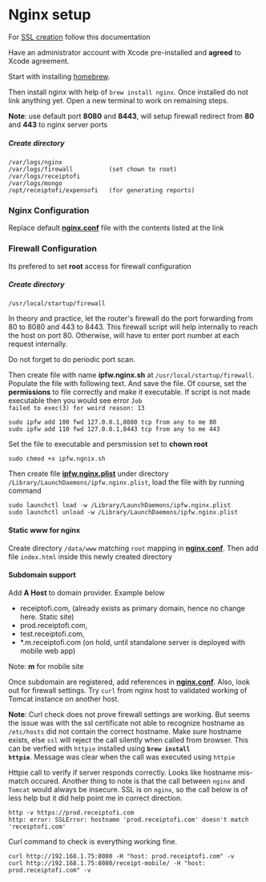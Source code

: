 Nginx setup
===========

For [SSL creation](ssl-install/README.md) follow this documentation

Have an administrator account with Xcode pre-installed and **agreed** to Xcode agreement. 

Start with installing [homebrew](http://brew.sh "homebrew"). 

Then install nginx with help of <code>brew install nginx</code>. Once installed do not link anything yet. Open a new terminal to work on remaining steps.

**Note**: use default port **8080** and **8443**, will setup firewall redirect from **80** and **443** to nginx server ports

##### Create directory 
    /var/logs/nginx
    /var/logs/firewall          (set chown to root)
    /var/logs/receiptofi
    /var/logs/mongo
    /opt/receiptofi/expensofi   (for generating reports)

### Nginx Configuration  

Replace default **[nginx.conf](nginx.conf.md)** file with the contents listed at the link

### Firewall Configuration

Its prefered to set **root** access for firewall configuration

##### Create directory
    /usr/local/startup/firewall
    
In theory and practice, let the router's firewall do the port forwarding from 80 to 8080 and 443 to 8443. This firewall script will help internally to reach the host on port 80. Otherwise, will have to enter port number at each request internally. 

Do not forget to do periodic port scan.

Then create file with name **ipfw.nginx.sh** at <code>/usr/local/startup/firewall</code>. Populate the file with following text. And save the file. Of course, set the **permissions** to file correctly and make it executable. If script is not made executable then you would see error <code>Job failed to exec(3) for weird reason: 13</code>

    sudo ipfw add 100 fwd 127.0.0.1,8080 tcp from any to me 80
    sudo ipfw add 110 fwd 127.0.0.1,8443 tcp from any to me 443
Set the file to executable and persmission set to **chown root**

    sudo chmod +x ipfw.ngnix.sh
Then create file **[ipfw.nginx.plist](ipfw.nginx.plist.md)** under directory <code>/Library/LaunchDaemons/ipfw.nginx.plist</code>, load the file with by running command 

    sudo launchctl load -w /Library/LaunchDaemons/ipfw.nginx.plist
    sudo launchctl unload -w /Library/LaunchDaemons/ipfw.nginx.plist
    
#### Static www for nginx
Create directory <code>/data/www</code> matching <code>root</code> mapping in **[nginx.conf](nginx.conf.md)**. Then add file <code>index.html</code> inside this newly created directory

#### Subdomain support
Add **A Host** to domain provider. Example below
- receiptofi.com, (already exists as primary domain, hence no change here. Static site)
- prod.receiptofi.com, 
- test.receiptofi.com,
- *.m.receiptofi.com (on hold, until standalone server is deployed with mobile web app)

Note: **m** for mobile site

Once subdomain are registered, add references in **[nginx.conf](nginx.conf.md)**. Also, look out for firewall settings. Try <code>curl</code> from nginx host to validated working of Tomcat instance on another host. 

**Note**: Curl check does not prove firewall settings are working. But seems the issue was with the ssl certificate not able to recognize hostname as <code>/etc/hosts</code> did not contain the correct hostname. Make sure hostname exists, else <code>ssl</code> will reject the call silently when called from browser. This can be verfied with <code>httpie</code> installed using **<code>brew install httpie</code>**. Message was clear when the call was executed using <code>httpie</code>

Httpie call to verify if server responds correctly. Looks like hostname mis-match occured. Another thing to note is that the call between <code>nginx</code> and <code>Tomcat</code> would always be insecure. SSL is on <code>nginx</code>, so the call below is of less help but it did help point me in correct direction.

    http -v https://prod.receiptofi.com
    http: error: SSLError: hostname 'prod.receiptofi.com' doesn't match 'receiptofi.com'

Curl command to check is everything working fine.

    curl http://192.168.1.75:8080 -H "host: prod.receiptofi.com" -v
    curl http://192.168.1.75:8080/receipt-mobile/ -H "host: prod.receiptofi.com" -v

